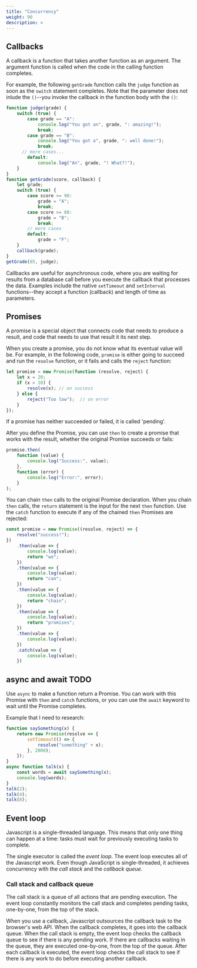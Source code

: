 ```yaml
---
title: "Concurrency"
weight: 90
description: >
---
```



## Callbacks

A callback is a function that takes another function as an argument. The argument function is called when the code in the calling function completes.

For example, the following `getGrade` function calls the `judge` function as soon as the `switch` statement completes. Note that the parameter does not inlude the `()`--you invoke the callback in the function body with the `()`:

```js
function judge(grade) {
    switch (true) {
        case grade == "A":
            console.log("You got an", grade, ": amazing!");
            break;
        case grade == "B":
            console.log("You got a", grade, ": well done!");
            break;
      // more cases...
        default:
            console.log("An", grade, "! What?!");
    }
}
function getGrade(score, callback) {
    let grade;
    switch (true) {
        case score >= 90:
            grade = "A";
            break;
        case score >= 80:
            grade = "B";
            break;
        // more cases
        default:
            grade = "F";
    }
    callback(grade);
}
getGrade(85, judge);
```

Callbacks are useful for asynchronous code, where you are waiting for results from a database call before you execute the callback that processes the data. Examples include the native `setTimeout` and `setInterval` functions--they accept a function (callback) and length of time as parameters.

## Promises 

A promise is a special object that connects code that needs to produce a result, and code that needs to use that result it its next step.

When you create a promise, you do not know what its eventual value will be. For example, in the following code, `promise` is either going to succeed and run the `resolve` function, or it fails and calls the `reject` function:

```js 
let promise = new Promise(function (resolve, reject) {
    let x = 20;
    if (x > 10) {
        resolve(x); // on success
    } else {
        reject("Too low");  // on error
    }
});
```
If a promise has neither succeeded or failed, it is called 'pending'.

After you define the Promise, you can use `then` to create a promise that works with the result, whether the original Promise succeeds or fails:

```js
promise.then(
    function (value) {
        console.log("Success:", value);
    },
    function (error) {
        console.log("Error:", error);
    }
);
```
You can chain `then` calls to the original Promise declaration. When you chain `then` calls, the `return` statement is the input for the next `then` function. Use the `catch` function to execute if any of the chained `then` Promises are rejected: 

```js 
const promise = new Promise((resolve, reject) => {
    resolve("success!");
})
    .then(value => {
        console.log(value);
        return "we";
    })
    .then(value => {
        console.log(value);
        return "can";
    })
    .then(value => {
        console.log(value);
        return "chain";
    })
    .then(value => {
        console.log(value);
        return "promises";
    })
    .then(value => {
        console.log(value);
    })
    .catch(value => {
        console.log(value);
    })
```

## async and await TODO

Use `async` to make a function return a Promise. You can work with this Promise with `then` and `catch` functions, or you can use the `await` keyword to wait until the Promise completes. 

Example that I need to research: 

```js 
function saySomething(x) {
    return new Promise(resolve => {
        setTimeout(() => {
            resolve("something" + x);
        }, 2000);
    });
}
async function talk(x) {
    const words = await saySomething(x);
    console.log(words);
}
talk(2);
talk(4);
talk(8);
```

## Event loop 

Javascript is a single-threaded language. This means that only one thing can happen at a time: tasks must wait for previously executing tasks to complete.

The single executor is called the _event loop_. The event loop executes all of the Javascript work. Even though JavaScript is single-threaded, it achieves concurrency with the _call stack_ and the _callback queue_.

### Call stack and callback queue 

The call stack is a queue of all actions that are pending execution. The event loop constantly monitors the call stack and completes pending tasks, one-by-one, from the top of the stack. 

When you use a callback, Javascript outsources the callback task to the browser's web API. When the callback completes, it goes into the callback queue. When the call stack is empty, the event loop checks the callback queue to see if there is any pending work. If there are callbacks waiting in the queue, they are executed one-by-one, from the top of the queue. After each callback is executed, the event loop checks the call stack to see if there is any work to do before executing another callback. 

